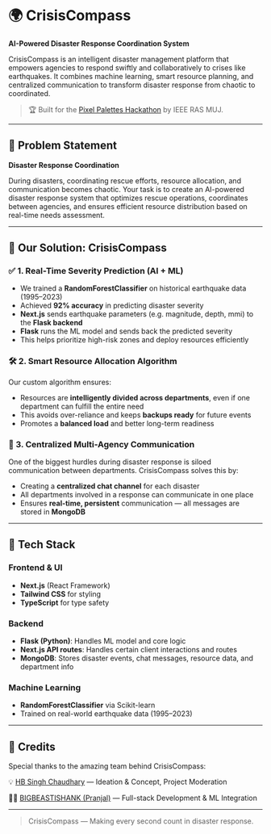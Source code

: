 # 🌍 CrisisCompass
 
**AI-Powered Disaster Response Coordination System**
 
CrisisCompass is an intelligent disaster management platform that empowers agencies to respond swiftly and collaboratively to crises like earthquakes. It combines machine learning, smart resource planning, and centralized communication to transform disaster response from chaotic to coordinated.
 
> 🏆 Built for the [Pixel Palettes Hackathon](https://www.ieeerasmuj.com/pixelpalettes/) by IEEE RAS MUJ.
 
---
 
## 🚨 Problem Statement
 
**Disaster Response Coordination**  
 
During disasters, coordinating rescue efforts, resource allocation, and communication becomes chaotic. Your task is to create an AI-powered disaster response system that optimizes rescue operations, coordinates between agencies, and ensures efficient resource distribution based on real-time needs assessment.
 
---
 
## 🧠 Our Solution: CrisisCompass
 
### ✅ 1. Real-Time Severity Prediction (AI + ML)
 
- We trained a **RandomForestClassifier** on historical earthquake data (1995–2023)
- Achieved **92% accuracy** in predicting disaster severity
- **Next.js** sends earthquake parameters (e.g. magnitude, depth, mmi) to the **Flask backend**
- **Flask** runs the ML model and sends back the predicted severity
- This helps prioritize high-risk zones and deploy resources efficiently
 
### 🛠️ 2. Smart Resource Allocation Algorithm
 
Our custom algorithm ensures:
- Resources are **intelligently divided across departments**, even if one department can fulfill the entire need
- This avoids over-reliance and keeps **backups ready** for future events
- Promotes a **balanced load** and better long-term readiness
 
### 💬 3. Centralized Multi-Agency Communication
 
One of the biggest hurdles during disaster response is siloed communication between departments. CrisisCompass solves this by:
 
- Creating a **centralized chat channel** for each disaster
- All departments involved in a response can communicate in one place
- Ensures **real-time, persistent** communication — all messages are stored in **MongoDB**
 
---
 
## 🧱 Tech Stack
 
### Frontend & UI
- **Next.js** (React Framework)
- **Tailwind CSS** for styling
- **TypeScript** for type safety
 
### Backend
- **Flask (Python)**: Handles ML model and core logic
- **Next.js API routes**: Handles certain client interactions and routes
- **MongoDB**: Stores disaster events, chat messages, resource data, and department info
 
### Machine Learning
- **RandomForestClassifier** via Scikit-learn
- Trained on real-world earthquake data (1995–2023)
 
---
 
## 👥 Credits
Special thanks to the amazing team behind CrisisCompass:
 
💡 [HB Singh Chaudhary](https://github.com/M4YH3M-DEV/) — Ideation & Concept, Project Moderation
 
👨‍💻 [BIGBEASTISHANK (Pranjal)](https://bigbeastishank.com/) — Full-stack Development & ML Integration
 
---
 
> CrisisCompass — Making every second count in disaster response.
